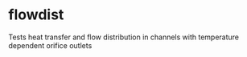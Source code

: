 # flowdist
Tests heat transfer and flow distribution in channels with temperature dependent orifice outlets
